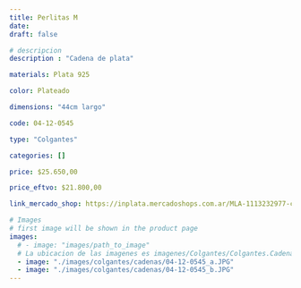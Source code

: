 ```yaml
---
title: Perlitas M
date: 
draft: false

# descripcion
description : "Cadena de plata"

materials: Plata 925

color: Plateado

dimensions: "44cm largo"

code: 04-12-0545

type: "Colgantes"

categories: []

price: $25.650,00

price_eftvo: $21.800,00

link_mercado_shop: https://inplata.mercadoshops.com.ar/MLA-1113232977-collar-de-plata-perlitas-m-_JM

# Images
# first image will be shown in the product page
images:
  # - image: "images/path_to_image"
  # La ubicacion de las imagenes es imagenes/Colgantes/Colgantes.Cadenas/04-12-0545-perlitas-m
  - image: "./images/colgantes/cadenas/04-12-0545_a.JPG"
  - image: "./images/colgantes/cadenas/04-12-0545_b.JPG"
---
```

